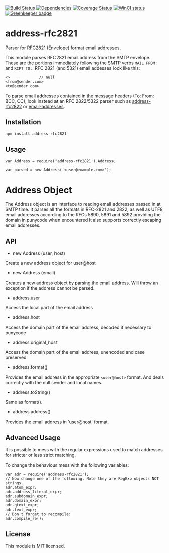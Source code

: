 [![Build Status][ci-img]][ci-url]
[![Dependencies][dep-img]][dep-url]
[![Coverage Status][cov-img]][cov-url]
[![WinCI status][win-ci-img]][win-ci-url]
[![Greenkeeper badge](https://badges.greenkeeper.io/haraka/node-address-rfc2821.svg)](https://greenkeeper.io/)

# address-rfc2821

Parser for RFC2821 (Envelope) format email addresses.

This module parses RFC2821 email address from the SMTP envelope. These are the
portions immediately following the SMTP verbs `MAIL FROM:` and `RCPT TO:`. RFC 2821 (and 5321) email addesses look like this:

````
<>             // null
<from@sender.com>
<to@sender.com>
````

To parse email addresses contained in the message headers (To: From: BCC, CC), look instead at an RFC 2822/5322 parser such as [address-rfc2822](https://www.npmjs.com/package/address-rfc2822) or [email-addresses](https://www.npmjs.com/package/email-addresses).


Installation
------------

    npm install address-rfc2821

Usage
-----

    var Address = require('address-rfc2821').Address;

    var parsed = new Address('<user@example.com>');


# Address Object

The Address object is an interface to reading email addresses passed in at
SMTP time. It parses all the formats in RFC-2821 and 2822, as well as UTF8
email addresses according to the RFCs 5890, 5891 and 5892 providing the
domain in punycode when encountered It also supports correctly escaping
email addresses.

## API

* new Address (user, host)

Create a new address object for user@host

* new Address (email)

Creates a new address object by parsing the email address. Will throw an
exception if the address cannot be parsed.

* address.user

Access the local part of the email address

* address.host

Access the domain part of the email address, decoded if necessary to punycode

* address.original_host

Access the domain part of the email address, unencoded and case preserved

* address.format()

Provides the email address in the appropriate `<user@host>` format. And
deals correctly with the null sender and local names.

* address.toString()

Same as format().

* address.address()

Provides the email address in 'user@host' format.

Advanced Usage
--------------

It is possible to mess with the regular expressions used to match addresses
for stricter or less strict matching.

To change the behaviour mess with the following variables:

    var adr = require('address-rfc2821');
    // Now change one of the following. Note they are RegExp objects NOT strings.
    adr.atom_expr;
    adr.address_literal_expr;
    adr.subdomain_expr;
    adr.domain_expr;
    adr.qtext_expr;
    adr.text_expr;
    // Don't forget to recompile:
    adr.compile_re();


License
-------

This module is MIT licensed.


[ci-img]: https://travis-ci.org/haraka/node-address-rfc2821.svg?branch=master
[ci-url]: https://travis-ci.org/haraka/node-address-rfc2821
[dep-img]: https://david-dm.org/haraka/node-address-rfc2821.svg
[dep-url]: https://david-dm.org/haraka/node-address-rfc2821
[cov-img]: https://codecov.io/github/haraka/node-address-rfc2821/coverage.svg?branch=master
[cov-url]: https://codecov.io/github/haraka/node-address-rfc2821?branch=master
[win-ci-img]: https://ci.appveyor.com/api/projects/status/ai1jt6yrphrehpg9?svg=true
[win-ci-url]: https://ci.appveyor.com/project/msimerson/node-address-rfc2821-1wf12/branch/master
